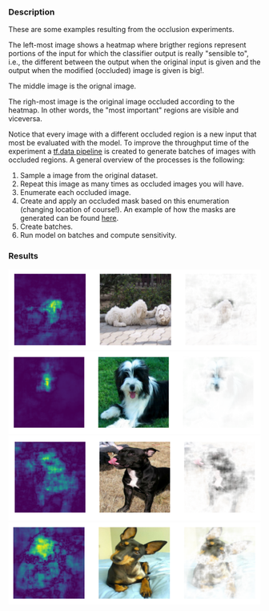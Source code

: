 ### Description
These are some examples resulting from the occlusion experiments.

The left-most image shows a heatmap where brigther regions represent portions of the input for which the classifier output is really "sensible to", i.e., the different between the output when the original input is given and the output when the modified (occluded) image is given is big!.

The middle image is the orignal image.

The righ-most image is the original image occluded according to the heatmap. In other words, the "most important" regions are visible and viceversa.

Notice that every image with a different occluded region is a new input that most be evaluated with the model. To improve the throughput time of the experiment a [tf.data pipeline](/conv%20nets/visualizations/occlusion/occlusion.py#L90) is created to generate batches of images with occluded regions. A general overview of the processes is the following:
  1. Sample a image from the original dataset.
  2. Repeat this image as many times as occluded images you will have.
  3. Enumerate each occluded image.
  4. Create and apply an occluded mask based on this enumeration (changing location of course!). An example of how the masks are generated can be found [here](/conv%20nets/visualizations/occlusion/occlusion_mask_generation_test.ipynb).
  5. Create batches.
  6. Run model on batches and compute sensitivity.

### Results
![](/conv%20nets/visualizations/occlusion/example1.png)
![](/conv%20nets/visualizations/occlusion/example2.png)
![](/conv%20nets/visualizations/occlusion/example3.png)
![](/conv%20nets/visualizations/occlusion/example4.png)
